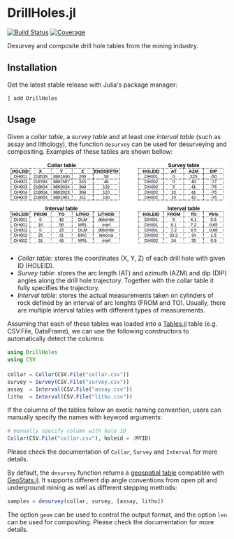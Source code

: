 # DrillHoles.jl

[![Build Status][build-img]][build-url] [![Coverage][codecov-img]][codecov-url]

Desurvey and composite drill hole tables from the mining industry.

## Installation

Get the latest stable release with Julia's package manager:

```
] add DrillHoles
```

## Usage

Given a *collar table*, a *survey table* and at least one *interval
table* (such as assay and lithology), the function `desurvey` can
be used for desurveying and compositing. Examples of these tables
are shown bellow:

![tables](docs/example.png)

- *Collar table*: stores the coordinates (X, Y, Z) of each drill
hole with given ID (HOLEID).
- *Survey table*: stores the arc length (AT) and azimuth (AZM) and
dip (DIP) angles along the drill hole trajectory. Together with the
collar table it fully specifies the trajectory.
- *Interval table*: stores the actual measurements taken on cylinders
of rock defined by an interval of arc lenghts (FROM and TO). Usually,
there are multiple interval tables with different types of measurements.

Assuming that each of these tables was loaded into a
[Tables.jl](https://github.com/JuliaData/Tables.jl) table
(e.g. CSV.File, DataFrame), we can use the following constructors
to automatically detect the columns:

```julia
using DrillHoles
using CSV

collar = Collar(CSV.File("collar.csv"))
survey = Survey(CSV.File("survey.csv"))
assay  = Interval(CSV.File("assay.csv"))
litho  = Interval(CSV.File("litho.csv"))
```

If the columns of the tables follow an exotic naming convention,
users can manually specify the names with keyword arguments:

```julia
# manually specify column with hole ID
Collar(CSV.File("collar.csv"), holeid = :MYID)
```

Please check the documentation of `Collar`, `Survey` and `Interval`
for more details.

By default, the `desurvey` function returns a
[geospatial table](https://juliaearth.github.io/GeoStats.jl/stable/data.html)
compatible with [GeoStats.jl](https://github.com/JuliaEarth/GeoStats.jl).
It supports different dip angle conventions from open pit and underground
mining as well as different stepping methods:

```julia
samples = desurvey(collar, survey, [assay, litho])
```

The option `geom` can be used to control the output format, and the option
`len` can be used for compositing. Please check the documentation for more
details.

[build-img]: https://img.shields.io/github/workflow/status/JuliaEarth/DrillHoles.jl/CI?style=flat-square
[build-url]: https://github.com/JuliaEarth/DrillHoles.jl/actions

[codecov-img]: https://codecov.io/gh/JuliaEarth/DrillHoles.jl/branch/master/graph/badge.svg
[codecov-url]: https://codecov.io/gh/JuliaEarth/DrillHoles.jl
